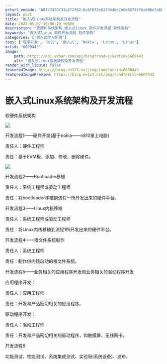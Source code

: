 ```yaml
---
arturl_encode: "68747470733a2f2f62:6c6f672e6373646e2e6e65742f6a696e7a68656e675f323031:302f61727469636c652f64657461696c732f36363039343433"
layout: post
title: "嵌入式Linux系统架构及开发流程"
date: 2022-05-02 20:08:29 +0800
description: "软硬件系统架构_嵌入式linux 软件开发流程 软件架构"
keywords: "嵌入式linux 软件开发流程 软件架构"
categories: ['嵌入式学习所得']
tags: ['程序开发', '测试', '嵌入式', 'Nokia', 'Linux', 'Linux']
artid: "6609443"
image:
    path: https://api.vvhan.com/api/bing?rand=sj&artid=6609443
    alt: "嵌入式Linux系统架构及开发流程"
render_with_liquid: false
featuredImage: https://bing.ee123.net/img/rand?artid=6609443
featuredImagePreview: https://bing.ee123.net/img/rand?artid=6609443
---
```


# 嵌入式Linux系统架构及开发流程

软硬件系统架构

![](http://hi.csdn.net/attachment/201107/15/0_13107282657k9T.gif)

开发流程1——硬件开发(基于nokia——n810掌上电脑)

责任人：硬件工程师

责任：基于EVM板，添加、修改、删除硬件。

![](http://hi.csdn.net/attachment/201107/15/0_1310729388gq19.gif)

开发流程2——Bootloader移植

责任人：系统工程师或驱动工程师

责任：将bootloader移植到流程一所开发出来的硬件平台。

开发流程3——Linux内核移植

责任人：系统工程师或驱动工程师

责任：将Linux内核移植到流程1所开发出来的硬件平台。

开发流程4——根文件系统制作

责任人：系统工程师

责任：制作供内核启动的根文件系统。

开发流程5——业务相关的应用程序开发和业务相关的驱动程序开发

应用程序开发：

责任人：应用工程师

责任：开发和产品密切相关的应用程序。

驱动程序开发：

责任人：驱动工程师

责任：开发和产品密切相关的驱动程序，如触摸屏、无线网卡。

开发流程6

功能测试、性能测试、系统集成测试、实验局(系统设备)、发布。